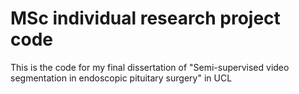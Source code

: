 # MSc individual research project code
This is the code for my final dissertation of "Semi-supervised video segmentation in endoscopic pituitary surgery" in UCL
